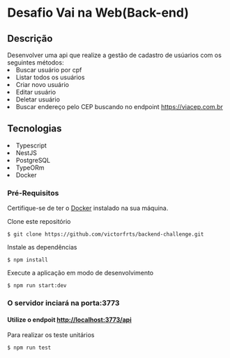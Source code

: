 <h1>Desafio Vai na Web(Back-end)</h1>

<h2>Descrição</h2>
<span>Desenvolver uma api que realize a gestão de cadastro de usúarios com os seguintes métodos:</span>
<li>Buscar usuário por cpf</li>
<li>Listar todos os usuários</li>
<li>Criar novo usuário</li>
<li>Editar usuário</li>
<li>Deletar usuário</li>
<li>Buscar endereço pelo CEP buscando no endpoint <a href='https://viacep.com.br'>https://viacep.com.br</a></li>

<h2>Tecnologias</h2>
<li>Typescript</li>
<li>NestJS</li>
<li>PostgreSQL</li>
<li>TypeORm</li>
<li>Docker</li>

### Pré-Requisitos

Certifique-se de ter o <a href="https://www.docker.com/products/docker-desktop">Docker</a> instalado na sua máquina.

Clone este repositório 
```
$ git clone https://github.com/victorfrts/backend-challenge.git
```

Instale as dependências
```
$ npm install
```

Execute a aplicação em modo de desenvolvimento
```
$ npm run start:dev
```

### O servidor inciará na porta:3773 
#### Utilize o endpoit <http://localhost:3773/api> 

Para realizar os teste unitários 
```
$ npm run test
```